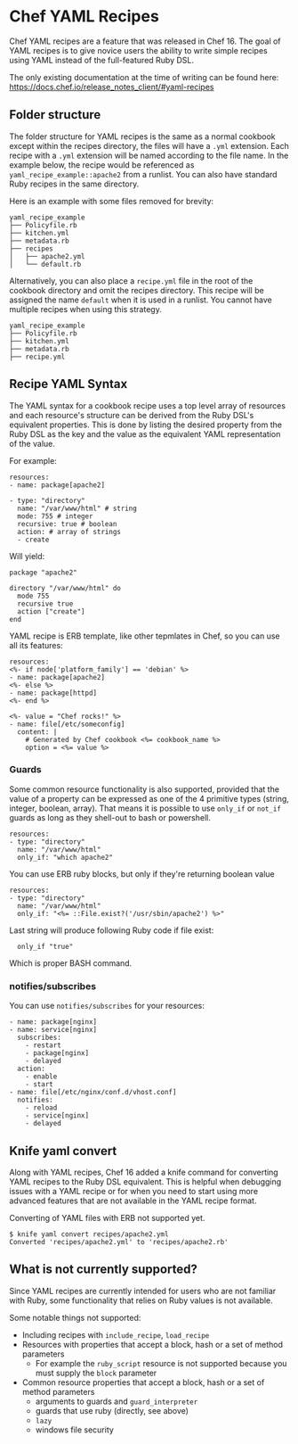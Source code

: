 # Chef YAML Recipes

Chef YAML recipes are a feature that was released in Chef 16. The goal of YAML recipes is to give novice users the ability to write simple recipes using YAML instead of the full-featured Ruby DSL.

The only existing documentation at the time of writing can be found here: https://docs.chef.io/release_notes_client/#yaml-recipes

## Folder structure

The folder structure for YAML recipes is the same as a normal cookbook except within the recipes directory, the files will have a `.yml` extension. Each recipe with a `.yml` extension will be named according to the file name. In the example below, the recipe would be referenced as `yaml_recipe_example::apache2` from a runlist. You can also have standard Ruby recipes in the same directory.

Here is an example with some files removed for brevity:

```
yaml_recipe_example
├── Policyfile.rb
├── kitchen.yml
├── metadata.rb
├── recipes
│   ├── apache2.yml
│   └── default.rb
```

Alternatively, you can also place a `recipe.yml` file in the root of the cookbook directory and omit the recipes directory. This recipe will be assigned the name `default` when it is used in a runlist. You cannot have multiple recipes when using this strategy.

```
yaml_recipe_example
├── Policyfile.rb
├── kitchen.yml
├── metadata.rb
├── recipe.yml
```

## Recipe YAML Syntax

The YAML syntax for a cookbook recipe uses a top level array of resources and each resource's structure can be derived from the Ruby DSL's equivalent properties. This is done by listing the desired property from the Ruby DSL as the key and the value as the equivalent YAML representation of the value.

For example:

```
resources:
- name: package[apache2]

- type: "directory"
  name: "/var/www/html" # string
  mode: 755 # integer
  recursive: true # boolean
  action: # array of strings
  - create
```

Will yield:

```
package "apache2"

directory "/var/www/html" do
  mode 755
  recursive true
  action ["create"]
end
```

YAML recipe is ERB template, like other tepmlates in Chef, so you can use all its features:

```
resources:
<%- if node['platform_family'] == 'debian' %>
- name: package[apache2]
<%- else %>
- name: package[httpd]
<%- end %>

<%- value = "Chef rocks!" %>
- name: file[/etc/someconfig]
  content: |
    # Generated by Chef cookbook <%= cookbook_name %>
    option = <%= value %>
```

### Guards

Some common resource functionality is also supported, provided that the value of a property can be expressed as one of the 4 primitive types (string, integer, boolean, array). That means it is possible to use `only_if` or `not_if` guards as long as they shell-out to bash or powershell.

```
resources:
- type: "directory"
  name: "/var/www/html"
  only_if: "which apache2"
```

You can use ERB ruby blocks, but only if they're returning boolean value

```
resources:
- type: "directory"
  name: "/var/www/html"
  only_if: "<%= ::File.exist?('/usr/sbin/apache2') %>"
```

Last string will produce following Ruby code if file exist:

```
  only_if "true"
```

Which is proper BASH command.

### notifies/subscribes

You can use `notifies/subscribes` for your resources:

```
- name: package[nginx]
- name: service[nginx]
  subscribes: 
    - restart
    - package[nginx]
    - delayed
  action:
    - enable
    - start
- name: file[/etc/nginx/conf.d/vhost.conf]
  notifies:
    - reload
    - service[nginx]
    - delayed
```

## Knife yaml convert

Along with YAML recipes, Chef 16 added a knife command for converting YAML recipes to the Ruby DSL equivalent. This is helpful when debugging issues with a YAML recipe or for when you need to start using more advanced features that are not available in the YAML recipe format.

Converting of YAML files with ERB not supported yet.

```
$ knife yaml convert recipes/apache2.yml
Converted 'recipes/apache2.yml' to 'recipes/apache2.rb'
```

## What is not currently supported?

Since YAML recipes are currently intended for users who are not familiar with Ruby, some functionality that relies on Ruby values is not available.

Some notable things not supported:

- Including recipes with `include_recipe`, `load_recipe`
- Resources with properties that accept a block, hash or a set of method parameters
  - For example the `ruby_script` resource is not supported because you must supply the `block` parameter
- Common resource properties that accept a block, hash or a set of method parameters
  - arguments to guards and `guard_interpreter`
  - guards that use ruby (directly, see above)
  - `lazy`
  - windows file security
